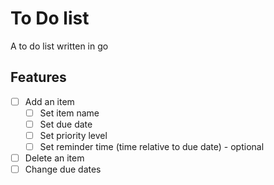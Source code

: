 # To Do list

A to do list written in go

## Features

-  [ ] Add an item
   -  [ ] Set item name
   -  [ ] Set due date
   -  [ ] Set priority level
   -  [ ] Set reminder time (time relative to due date) - optional
-  [ ] Delete an item
-  [ ] Change due dates
